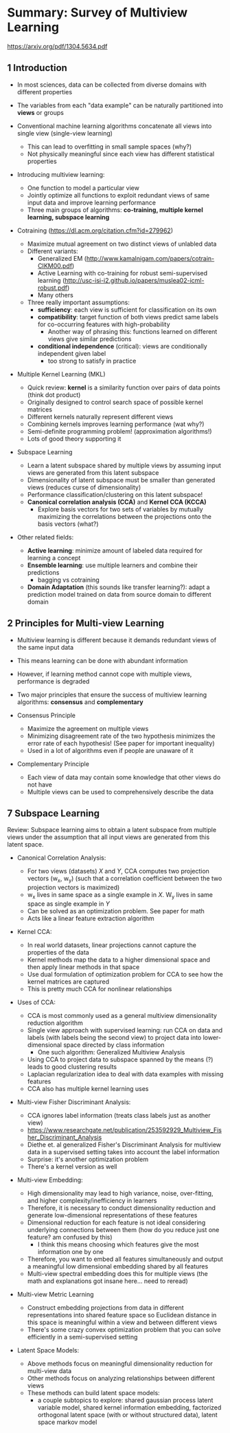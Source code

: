 # Summary: Survey of Multiview Learning  
https://arxiv.org/pdf/1304.5634.pdf

## 1 Introduction

- In most sciences, data can be collected from diverse domains with different properties
- The variables from each "data example" can be naturally partitioned into **views** or groups
- Conventional machine learning algorithms concatenate all views into single view (single-view learning)
  - This can lead to overfitting in small sample spaces (why?)
  - Not physically meaningful since each view has different statistical properties

- Introducing multiview learning:
  - One function to model a particular view
  - Jointly optimize all functions to exploit redundant views of same input data and improve learning performance
  - Three main groups of algorithms: **co-training, multiple kernel learning, subspace learning**

- Cotraining (https://dl.acm.org/citation.cfm?id=279962)
  - Maximize mutual agreement on two distinct views of unlabled data
  - Different variants:
    - Generalized EM (http://www.kamalnigam.com/papers/cotrain-CIKM00.pdf)
    - Active Learning with co-training for robust semi-supervised learning (http://usc-isi-i2.github.io/papers/muslea02-icml-robust.pdf)
    - Many others
  - Three really important assumptions:
    - **sufficiency**: each view is sufficient for classification on its own
    - **compatibility**: target function of both views predict same labels for co-occurring features with high-probability
      - Another way of phrasing this: functions learned on different views give similar predictions
    - **conditional independence** (critical): views are conditionally independent given label
      - too strong to satisfy in practice

- Multiple Kernel Learning (MKL)
  - Quick review: **kernel** is a similarity function over pairs of data points (think dot product)
  - Originally designed to control search space of possible kernel matrices
  - Different kernels naturally represent different views
  - Combining kernels improves learning performance (wat why?)
  - Semi-definite programming problem! (approximation algorithms!)
  - Lots of good theory supporting it

- Subspace Learning
  - Learn a latent subspace shared by multiple views by assuming input views are generated from this latent subspace
  - Dimensionality of latent subspace must be smaller than generated views (reduces curse of dimensionality)
  - Performance classification/clustering on this latent subspace!
  - **Canonical correlation analysis (CCA)** and **Kernel CCA (KCCA)**
    - Explore basis vectors for two sets of variables by mutually maximizing the correlations between the projections onto the basis vectors (what?)

- Other related fields:
  - **Active learning**: minimize amount of labeled data required for learning a concept
  - **Ensemble learning**: use multiple learners and combine their predictions
    - bagging vs cotraining
  - **Domain Adaptation** (this sounds like transfer learning?): adapt a prediction model trained on data from source domain to different domain


## 2 Principles for Multi-view Learning

- Multiview learning is different because it demands redundant views of the same input data
- This means learning can be done with abundant information
- However, if learning method cannot cope with multiple views, performance is degraded
- Two major principles that ensure the success of multiview learning algorithms: **consensus** and **complementary**

- Consensus Principle
  - Maximize the agreement on multiple views
  - Minimizing disagreement rate of the two hypothesis minimizes the error rate of each hypothesis! (See paper for important inequality)
  - Used in a lot of algorithms even if people are unaware of it

- Complementary Principle
  - Each view of data may contain some knowledge that other views do not have
  - Multiple views can be used to comprehensively describe the data


## 7 Subspace Learning
Review: Subspace learning aims to obtain a latent subspace from multiple views under the assumption that all input views are generated from this latent space.

- Canonical Correlation Analysis:
  - For two views (datasets) *X* and *Y*, CCA computes two projection vectors (w<sub>x</sub>, w<sub>y</sub>) (such that a correlation coefficient between the two projection vectors is maximized)
  - w<sub>x</sub> lives in same space as a single example in *X*. W<sub>y</sub> lives in same space as single example in *Y*
  - Can be solved as an optimization problem. See paper for math
  - Acts like a linear feature extraction algorithm

- Kernel CCA:
  - In real world datasets, linear projections cannot capture the properties of the data
  - Kernel methods map the data to a higher dimensional space and then apply linear methods in that space
  - Use dual formulation of optimization problem for CCA to see how the kernel matrices are captured
  - This is pretty much CCA for nonlinear relationships

- Uses of CCA:
  - CCA is most commonly used as a general multiview dimensionality reduction algorithm
  - Single view approach with supervised learning: run CCA on data and labels (with labels being the second view) to project data into lower-dimensional space directed by class information
    - One such algorithm: Generalized Multiview Analysis
  - Using CCA to project data to subspace spanned by the means (?) leads to good clustering results
  - Laplacian regularization idea to deal with data examples with missing features
  - CCA also has multiple kernel learning uses

- Multi-view Fisher Discriminant Analysis:
  - CCA ignores label information (treats class labels just as another view)
  - https://www.researchgate.net/publication/253592929_Multiview_Fisher_Discriminant_Analysis
  - Diethe et. al generalized Fisher's Discriminant Analysis for multiview data in a supervised setting takes into account the label information
  - Surprise: it's another optimization problem
  - There's a kernel version as well

- Multi-view Embedding:
  - High dimensionality may lead to high variance, noise, over-fitting, and higher complexity/inefficiency in learners
  - Therefore, it is necessary to conduct dimensionality reduction and generate low-dimensional representations of these features
  - Dimensional reduction for each feature is not ideal considering underlying connections between them (how do you reduce just one feature? am confused by this)
    - I think this means choosing which features give the most information one by one
  - Therefore, you want to embed all features simultaneously and output a meaningful low dimensional embedding shared by all features
  - Multi-view spectral embedding does this for multiple views (the math and explanations got insane here... need to reread)

- Multi-view Metric Learning
  - Construct embedding projections from data in different representations into shared feature space so Euclidean distance in this space is meaningful within a view and between different views
  - There's some crazy convex optimization problem that you can solve efficiently in a semi-supervised setting

- Latent Space Models:
  - Above methods focus on meaningful dimensionality reduction for multi-view data
  - Other methods focus on analyzing relationships between different views
  - These methods can build latent space models:
    - a couple subtopics to explore: shared gaussian process latent variable model, shared kernel information embedding, factorized orthogonal latent space (with or without structured data), latent space markov model
